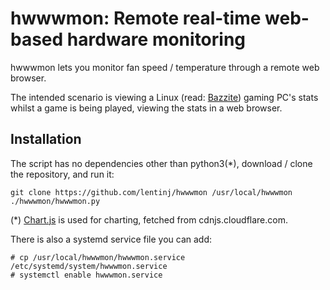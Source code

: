 # hwwwmon: Remote real-time web-based hardware monitoring

hwwwmon lets you monitor fan speed / temperature through a remote web browser.

The intended scenario is viewing a Linux (read: [Bazzite](https://bazzite.gg/)) gaming PC's stats whilst a game is being played,
viewing the stats in a web browser.

## Installation

The script has no dependencies other than python3(*), download / clone the repository, and run it:

```shell
git clone https://github.com/lentinj/hwwwmon /usr/local/hwwwmon
./hwwwmon/hwwwmon.py
```

(*) [Chart.js](https://www.chartjs.org/) is used for charting, fetched from cdnjs.cloudflare.com.

There is also a systemd service file you can add:

```shell
# cp /usr/local/hwwwmon/hwwwmon.service /etc/systemd/system/hwwwmon.service
# systemctl enable hwwwmon.service
```
